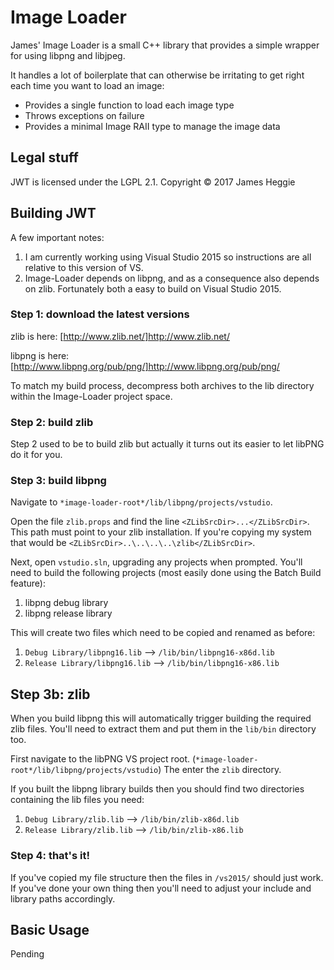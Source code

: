 Image Loader
============

James' Image Loader is a small C++ library that provides a simple wrapper for using
libpng and libjpeg.

It handles a lot of boilerplate that can otherwise be irritating to get right each time
you want to load an image:
  - Provides a single function to load each image type
  - Throws exceptions on failure
  - Provides a minimal Image RAII type to manage the image data

Legal stuff
-----------
JWT is licensed under the LGPL 2.1.
Copyright &copy; 2017 James Heggie

Building JWT
------------
A few important notes:
1. I am currently working using Visual Studio 2015 so instructions are all relative
   to this version of VS.
2. Image-Loader depends on libpng, and as a consequence also depends on zlib. Fortunately
   both a easy to build on Visual Studio 2015.

### Step 1: download the latest versions
zlib is here: [http://www.zlib.net/]http://www.zlib.net/

libpng is here: [http://www.libpng.org/pub/png/]http://www.libpng.org/pub/png/

To match my build process, decompress both archives to the lib directory within the
Image-Loader project space.

### Step 2: build zlib
Step 2 used to be to build zlib but actually it turns out its easier to let libPNG do
it for you.

### Step 3: build libpng
Navigate to `*image-loader-root*/lib/libpng/projects/vstudio`.

Open the file `zlib.props` and find the line `<ZLibSrcDir>...</ZLibSrcDir>`.
This path must point to your zlib installation. If you're copying my system that would be
`<ZLibSrcDir>..\..\..\..\zlib</ZLibSrcDir>`.

Next, open `vstudio.sln`, upgrading any projects when prompted. You'll need to build the
following projects (most easily done using the Batch Build feature):
1. libpng debug library
2. libpng release library

This will create two files which need to be copied and renamed as before:
1. `Debug Library/libpng16.lib` --> `/lib/bin/libpng16-x86d.lib`
2. `Release Library/libpng16.lib` --> `/lib/bin/libpng16-x86.lib`

## Step 3b: zlib
When you build libpng this will automatically trigger building the required zlib files.
You'll need to extract them and put them in the `lib/bin` directory too.

First navigate to the libPNG VS project root. (`*image-loader-root*/lib/libpng/projects/vstudio`)
The enter the `zlib` directory.

If you built the libpng library builds then you should find two directories containing the
lib files you need:
1. `Debug Library/zlib.lib` --> `/lib/bin/zlib-x86d.lib`
1. `Release Library/zlib.lib` --> `/lib/bin/zlib-x86.lib`

### Step 4: that's it!
If you've copied my file structure then the files in `/vs2015/` should just work. If
you've done your own thing then you'll need to adjust your include and library paths
accordingly.

Basic Usage
-----------
Pending